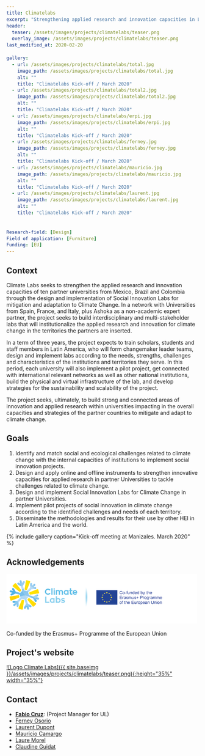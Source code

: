 ```yaml
---
title: Climatelabs
excerpt: "Strengthening applied research and innovation capacities in Latin-America"
header:
  teaser: /assets/images/projects/climatelabs/teaser.png
  overlay_image: /assets/images/projects/climatelabs/teaser.png
last_modified_at: 2020-02-20

gallery:
  - url: /assets/images/projects/climatelabs/total.jpg
    image_path: /assets/images/projects/climatelabs/total.jpg
    alt: ""
    title: "Climatelabs Kick-off / March 2020"
  - url: /assets/images/projects/climatelabs/total2.jpg
    image_path: /assets/images/projects/climatelabs/total2.jpg
    alt: ""
    title: "Climatelabs Kick-off / March 2020"  
  - url: /assets/images/projects/climatelabs/erpi.jpg
    image_path: /assets/images/projects/climatelabs/erpi.jpg
    alt: ""
    title: "Climatelabs Kick-off / March 2020"
  - url: /assets/images/projects/climatelabs/ferney.jpg
    image_path: /assets/images/projects/climatelabs/ferney.jpg
    alt: ""
    title: "Climatelabs Kick-off / March 2020"
  - url: /assets/images/projects/climatelabs/mauricio.jpg
    image_path: /assets/images/projects/climatelabs/mauricio.jpg
    alt: ""
    title: "Climatelabs Kick-off / March 2020"
  - url: /assets/images/projects/climatelabs/laurent.jpg
    image_path: /assets/images/projects/climatelabs/laurent.jpg
    alt: ""
    title: "Climatelabs Kick-off / March 2020"

 
Research-field: [Design]
Field of application: [Furniture]
Funding: [EU]
---
```


## Context

Climate Labs seeks to strengthen the applied research and innovation capacities of ten partner universities from Mexico, Brazil and Colombia through the design and implementation of Social Innovation Labs for mitigation and adaptation to Climate Change. In a network with Universities from Spain, France, and Italy, plus Ashoka as a non-academic expert partner, the project seeks to build interdisciplinary and multi-stakeholder labs that will institutionalize the applied research and innovation for climate change in the territories the partners are inserted. 

In a term of three years, the project expects to train scholars, students and staff members in Latin America, who will form changemaker leader teams, design and implement labs according to the needs, strengths, challenges and characteristics of the institutions and territories they serve. In this period, each university will also implement a pilot project, get connected with international relevant networks as well as other national institutions, build the physical and virtual infrastructure of the lab, and develop strategies for the sustainability and scalability of the project. 

The project seeks, ultimately, to build strong and connected areas of innovation and applied research  within universities impacting in the overall capacities and strategies of the partner countries to mitigate and adapt to climate change. 


## Goals

1. Identify and match social and ecological challenges related to climate change with the internal capacities of institutions to implement social innovation projects.
2. Design and apply online and offline instruments to strengthen innovative capacities for applied research in partner Universities to tackle challenges related to climate change.
3. Design and implement Social Innovation Labs for Climate Change in partner Universities.
4. Implement pilot projects of social innovation in climate change according to the identified challenges and needs of each territory.
5. Disseminate the methodologies and results for their use by other HEI in Latin America and the world.



{% include gallery caption="Kick-off meeting at Manizales. March 2020" %}


## Acknowledgements

<img src="/assets/images/projects/climatelabs/logos-climatelabs-eu.png"  alt= "H2020" width="500px" class="align-right">

Co-funded by the Erasmus+ Programme of the European Union

<div style="width: 100%; clear: both;"></div>

## Project's website

<a href="http://climate-labs.org">![Logo Climate Labs]({{ site.baseimg }}/assets/images/projects/climatelabs/teaser.png){:height="35%" width="35%"}</a>

## Contact

- [**Fabio Cruz**](/people/Fabio-Cruz/): (Project Manager for UL)
- [Ferney Osorio](/people/Ferney-Osorio/)
- [Laurent Dupont](/people/Laurent-Dupont/) 
- [Mauricio Camargo](/people/Mauricio-Camargo/)
- [Laure Morel](/people/Laure-Morel/)
- [Claudine Guidat](/people/Claudine-Guidat/)

